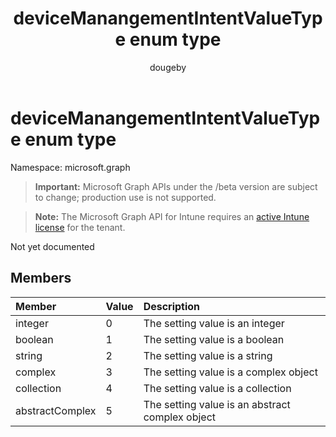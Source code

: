 ﻿---
title: "deviceManangementIntentValueType enum type"
description: "Not yet documented"
author: "dougeby"
localization_priority: Normal
ms.prod: "intune"
doc_type: enumPageType
---

# deviceManangementIntentValueType enum type

Namespace: microsoft.graph

> **Important:** Microsoft Graph APIs under the /beta version are subject to change; production use is not supported.

> **Note:** The Microsoft Graph API for Intune requires an [active Intune license](https://go.microsoft.com/fwlink/?linkid=839381) for the tenant.

Not yet documented

## Members

| Member          | Value | Description                                     |
| :-------------- | :---- | :---------------------------------------------- |
| integer         | 0     | The setting value is an integer                 |
| boolean         | 1     | The setting value is a boolean                  |
| string          | 2     | The setting value is a string                   |
| complex         | 3     | The setting value is a complex object           |
| collection      | 4     | The setting value is a collection               |
| abstractComplex | 5     | The setting value is an abstract complex object |
